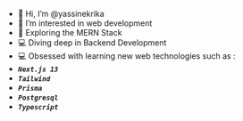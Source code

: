- 👋 Hi, I’m @yassinekrika
- 👀 I’m interested in web development
- 🌱 Exploring the MERN Stack
- 💻 Diving deep in Backend Development
- 💻 Obsessed with learning new web technologies such as :
- *****`Next.js 13`*****
- *****`Tailwind`*****
- *****`Prisma`*****
- *****`Postgresql`*****
- *****`Typescript`*****
